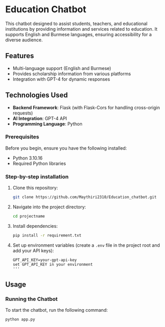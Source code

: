 # Education Chatbot

This chatbot designed to assist students, teachers, and educational institutions by providing information and services related to education. It supports English and Burmese languages, ensuring accessibility for a diverse audience.

## Features
- Multi-language support (English and Burmese)
- Provides scholarship information from various platforms
- Integration with GPT-4 for dynamic responses

## Technologies Used

- **Backend Framework**: Flask (with Flask-Cors for handling cross-origin requests)
- **AI Integration**: GPT-4 API
- **Programming Language**: Python

### Prerequisites

Before you begin, ensure you have the following installed:

- Python 3.10.16
- Required Python libraries


### Step-by-step installation

1. Clone this repository:
    ```bash
    git clone https://github.com/Maythiri2310/Education_chatbot.git
    ```

2. Navigate into the project directory:
    ```bash
    cd projectname
    ```

3. Install dependencies:
    ```bash
    pip install -r requirement.txt
    ```

4. Set up environment variables (create a `.env` file in the project root and add your API keys):
    ```
    GPT_API_KEY=your-gpt-api-key
    set GPT_API_KEY in your environment
    '''
## Usage

### Running the Chatbot

To start the chatbot, run the following command:

```bash
python app.py
